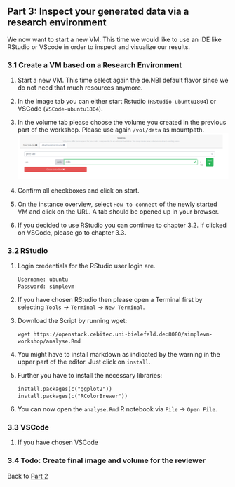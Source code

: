 ## Part 3: Inspect your generated data via a research environment

We now want to start a new VM. This time we would like to use an IDE like RStudio or VScode 
in order to inspect and visualize our results.

### 3.1 Create a VM based on a Research Environment

1. Start a new VM. This time select again the de.NBI default flavor since
   we do not need that much resources anymore.

2. In the image tab you can either start Rstudio (`RStudio-ubuntu1804`) or VSCode (`VSCode-ubuntu1804`).
   
3. In the volume tab please choose the volume you created
   in the previous part of the workshop.
   Please use again `/vol/data` as mountpath.
   ![](figures/reuseVolume.png)

4. Confirm all checkboxes and click on start.

5. On the instance overview, select `How to connect` of the newly started VM 
   and click on the URL. A tab should be opened up in your browser.

6. If you decided to use RStudio you can continue to chapter 3.2. If clicked
   on VSCode, please go to chapter 3.3.

### 3.2 RStudio

1. Login credentials for the RStudio user login are.
   ```
   Username: ubuntu  
   Password: simplevm
   ```

2. If you have chosen RStudio then please open a Terminal first by selecting
   `Tools` -> `Terminal` -> `New Terminal`.

3. Download the Script by running wget:
   ```
   wget https://openstack.cebitec.uni-bielefeld.de:8080/simplevm-workshop/analyse.Rmd
   ```   
   
4. You might have to install markdown as indicated by the warning in the upper
   part of the editor. Just click on `install`.

5. Further you have to install the necessary libraries: 
   ```
   install.packages(c("ggplot2"))
   install.packages(c("RColorBrewer"))
   ```
6. You can now open the `analyse.Rmd` R notebook via `File` -> `Open File`.

### 3.3 VSCode

1. If you have chosen VSCode

### 3.4 Todo: Create final image and volume for the reviewer

Back to [Part 2](part2.md)
